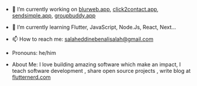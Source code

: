 
- 🔭 I’m currently working on [blurweb.app](http://blurweb.app/), [click2contact.app](http://click2contact.app), [sendsimple.app](http://sendsimple.app), [groupbuddy.app](https://groupbuddy.app/)

- 🌱 I’m currently learning Flutter, JavaScript, Node.Js, React, Next...

- 📫 How to reach me: salaheddinebenalisalah@gmail.com

- Pronouns: he/him

- About Me: I love building amazing software which make an impact, I teach software development , share open source projects , write blog at <a href="https://flutternerd.com/">flutternerd.com</a>
